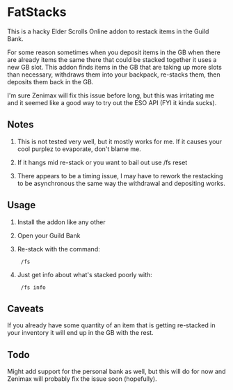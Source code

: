 FatStacks
=========

This is a hacky Elder Scrolls Online addon to restack items in the Guild Bank.

For some reason sometimes when you deposit items in the GB when there are already items the same there that could be stacked together it uses a new GB slot. This addon finds items in the GB that are taking up more slots than necessary, withdraws them into your backpack, re-stacks them, then deposits them back in the GB.

I'm sure Zenimax will fix this issue before long, but this was irritating me and it seemed like a good way to try out the ESO API (FYI it kinda sucks).

Notes
-----

1. This is not tested very well, but it mostly works for me. If it causes your cool purplez to evaporate, don't blame me.

2. If it hangs mid re-stack or you want to bail out use /fs reset

3. There appears to be a timing issue, I may have to rework the restacking to be asynchronous the same way the withdrawal and depositing works.

Usage
-----

1. Install the addon like any other

2. Open your Guild Bank

3. Re-stack with the command:

		/fs

4. Just get info about what's stacked poorly with:

		/fs info

Caveats
-------

If you already have some quantity of an item that is getting re-stacked in your inventory it will end up in the GB with the rest.

Todo
----

Might add support for the personal bank as well, but this will do for now and Zenimax will probably fix the issue soon (hopefully).